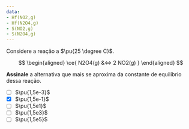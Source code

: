 ```yaml
---
data:
- Hf(NO2,g)
- Hf(N2O4,g)
- S(NO2,g)
- S(N2O4,g)
---
```



Considere a reação a $\pu{25 \degree C}$.

$$
\begin{aligned}
\ce{ N2O4(g) &<=> 2 NO2(g) }
\end{aligned}
$$

**Assinale** a alternativa que mais se aproxima da constante de equilíbrio dessa reação.

- [ ] $\pu{1,5e-3}$
- [x] $\pu{1,5e-1}$
- [ ] $\pu{1,5e1}$
- [ ] $\pu{1,5e3}$
- [ ] $\pu{1,5e5}$
